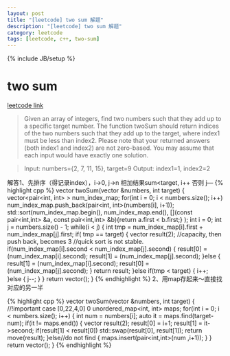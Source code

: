 ```yaml
---
layout: post
title: "[leetcode] two sum 解题"
description: "[leetcode] two sum 解题"
category: leetcode 
tags: [leetcode, c++, two-sum]
---
```

{% include JB/setup %}

# two sum

[leetcode link](https://oj.leetcode.com/problems/two-sum/)

>Given an array of integers, find two numbers such that they add up to a specific target number.
The function twoSum should return indices of the two numbers such that they add up to the target, where index1 must be less than index2. Please note that your returned answers (both index1 and index2) are not zero-based.
You may assume that each input would have exactly one solution.

>	Input: numbers={2, 7, 11, 15}, target=9
>	Output: index1=1, index2=2

解答1、先排序（得记录index），i->0, j->n 相加结果sum<target, i++ 否则 j—
{% highlight cpp %}
vector<int> twoSum(vector<int> &numbers, int target)
{ 
    vector<pair<int, int> > num_index_map;
    for(int i = 0; i < numbers.size(); i++)
        num_index_map.push_back(pair<int, int>(numbers[i], i+1));
    std::sort(num_index_map.begin(), num_index_map.end(), [](const pair<int,int> &a, const pair<int,int> &b){return a.first < b.first;} );
    int i = 0;
    int j = numbers.size() - 1;
    while(i < j)
    {
        int tmp = num_index_map[i].first + num_index_map[j].first;
        if( tmp == target)
        {
            vector<int> result(2); //capacity, then push back, becomes 3
            //quick sort is not stable.
            if(num_index_map[i].second < num_index_map[j].second)
            {
                result[0] = (num_index_map[i].second);
                result[1] = (num_index_map[j].second);
            }else
            {
                result[1] = (num_index_map[i].second);
                result[0] = (num_index_map[j].second);
            }
            return result;
        }else if(tmp < target)
        {
            i++;
        }else
        {
            j--;
        }
    }
    return vector<int>();
}
{% endhighlight %}
2、用map存起来～直接找对应的另一半
	
{% highlight cpp %}
vector<int> twoSum(vector<int> &numbers, int target)
{
    //!important case [0,22,4,0] 0
    unordered_map<int, int> maps;
    for(int i = 0; i < numbers.size(); i++)
    {
        int num = numbers[i];
        auto it = maps.find(target-num);
        if(it != maps.end())
        {
            vector<int> result(2);
            result[0] = i+1;
            result[1] = it->second;
            if(result[1] < result[0])
                std::swap(result[0], result[1]);
            return move(result);
        }else//do not find
        {
            maps.insert(pair<int,int>(num ,i+1));
        }
    }
    return vector<int>();
}
{% endhighlight %}
